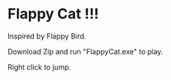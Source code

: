 # Flappy Cat !!!

Inspired by Flappy Bird.

Download Zip and run "FlappyCat.exe" to play.

Right click to jump.
